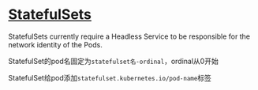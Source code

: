 # [StatefulSets](https://kubernetes.io/docs/concepts/workloads/controllers/statefulset/)

StatefulSets currently require a Headless Service to be responsible for the network identity of the Pods.

StatefulSet的pod名固定为`statefulset名-ordinal`，ordinal从0开始

StatefulSet给pod添加`statefulset.kubernetes.io/pod-name`标签
